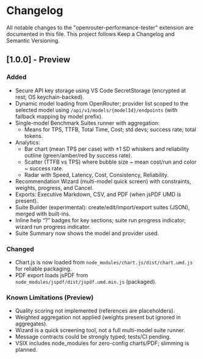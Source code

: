 # Changelog

All notable changes to the "openrouter-performance-tester" extension are documented in this file.
This project follows Keep a Changelog and Semantic Versioning.

## [1.0.0] - Preview
### Added
- Secure API key storage using VS Code SecretStorage (encrypted at rest; OS keychain-backed).
- Dynamic model loading from OpenRouter; provider list scoped to the selected model using `/api/v1/models/{modelId}/endpoints` (with fallback mapping by model prefix).
- Single-model Benchmark Suites runner with aggregation:
  - Means for TPS, TTFB, Total Time, Cost; std devs; success rate; total tokens.
- Analytics:
  - Bar chart (mean TPS per case) with ±1 SD whiskers and reliability outline (green/amber/red by success rate).
  - Scatter (TTFB vs TPS) where bubble size ~ mean cost/run and color ~ success rate.
  - Radar with Speed, Latency, Cost, Consistency, Reliability.
- Recommendation Wizard (multi-model quick screen) with constraints, weights, progress, and Cancel.
- Exports: Executive Markdown, CSV, and PDF (when jsPDF UMD is present).
- Suite Builder (experimental): create/edit/import/export suites (JSON), merged with built-ins.
- Inline help “?” badges for key sections; suite run progress indicator; wizard run progress indicator.
- Suite Summary now shows the model and provider used.

### Changed
- Chart.js is now loaded from `node_modules/chart.js/dist/chart.umd.js` for reliable packaging.
- PDF export loads jsPDF from `node_modules/jspdf/dist/jspdf.umd.min.js` (packaged).

### Known Limitations (Preview)
- Quality scoring not implemented (references are placeholders).
- Weighted aggregation not applied (weights present but ignored in aggregates).
- Wizard is a quick screening tool, not a full multi-model suite runner.
- Message contracts could be strongly typed; tests/CI pending.
- VSIX includes node_modules for zero-config charts/PDF; slimming is planned.

